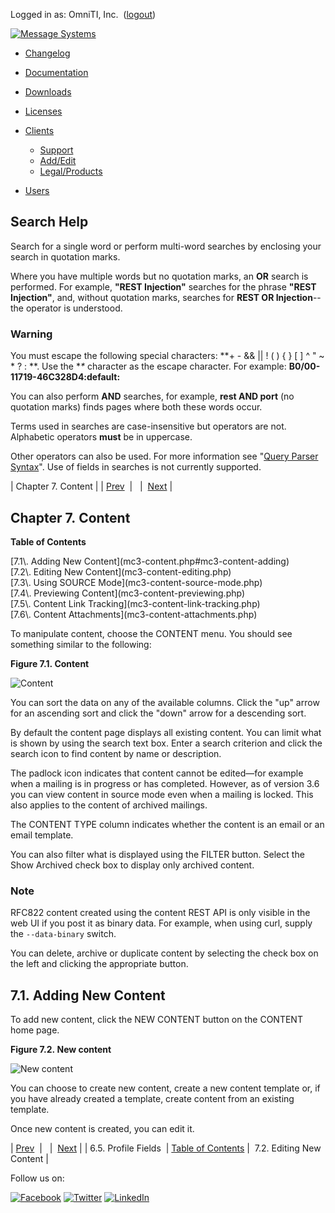 Logged in as: OmniTI, Inc.  ([logout](https://support.messagesystems.com/logout.php))

[![Message Systems](https://support.messagesystems.com/images/ms-white205.png)](https://support.messagesystems.com/start.php) 

*   [Changelog](https://support.messagesystems.com/start.php?show=changelog)
*   [Documentation](https://support.messagesystems.com/docs/)
*   [Downloads](https://support.messagesystems.com/start.php)

*   [Licenses](https://support.messagesystems.com/license_summary.php)
*   <a href="">Clients</a>
    *   [Support](https://support.messagesystems.com/cs.php)
    *   [Add/Edit](https://support.messagesystems.com/edit_client.php)
    *   [Legal/Products](https://support.messagesystems.com/edit_products.php)
*   [Users](https://support.messagesystems.com/edit_customer.php)

## Search Help

Search for a single word or perform multi-word searches by enclosing your search in quotation marks.

Where you have multiple words but no quotation marks, an **OR** search is performed. For example, **"REST Injection"** searches for the phrase **"REST Injection"**, and, without quotation marks, searches for **REST OR Injection**--the operator is understood.

### Warning

You must escape the following special characters: **+ - && || ! ( ) { } [ ] ^ " ~ * ? : \**. Use the **\** character as the escape character. For example: **B0/00-11719-46C328D4\:default\:**

You can also perform **AND** searches, for example, **rest AND port** (no quotation marks) finds pages where both these words occur.

Terms used in searches are case-insensitive but operators are not. Alphabetic operators **must** be in uppercase.

Other operators can also be used. For more information see "[Query Parser Syntax](https://lucene.apache.org/core/old_versioned_docs/versions/3_0_0/queryparsersyntax.html)". Use of fields in searches is not currently supported.

| Chapter 7. Content |
| [Prev](mc3-administration-profile-fields.php)  |   |  [Next](mc3-content-editing.php) |

## Chapter 7. Content

**Table of Contents**

<dl class="toc">

<dt>[7.1\. Adding New Content](mc3-content.php#mc3-content-adding)</dt>

<dt>[7.2\. Editing New Content](mc3-content-editing.php)</dt>

<dt>[7.3\. Using SOURCE Mode](mc3-content-source-mode.php)</dt>

<dt>[7.4\. Previewing Content](mc3-content-previewing.php)</dt>

<dt>[7.5\. Content Link Tracking](mc3-content-link-tracking.php)</dt>

<dt>[7.6\. Content Attachments](mc3-content-attachments.php)</dt>

</dl>

To manipulate content, choose the CONTENT menu. You should see something similar to the following:

<a name="figure-content"></a>

**Figure 7.1. Content**

![Content](images/content.jpg)

You can sort the data on any of the available columns. Click the "up" arrow for an ascending sort and click the "down" arrow for a descending sort.

By default the content page displays all existing content. You can limit what is shown by using the search text box. Enter a search criterion and click the search icon to find content by name or description.

The padlock icon indicates that content cannot be edited—for example when a mailing is in progress or has completed. However, as of version 3.6 you can view content in source mode even when a mailing is locked. This also applies to the content of archived mailings.

The CONTENT TYPE column indicates whether the content is an email or an email template.

You can also filter what is displayed using the FILTER button. Select the Show Archived check box to display only archived content.

### Note

RFC822 content created using the content REST API is only visible in the web UI if you post it as binary data. For example, when using curl, supply the `--data-binary` switch.

You can delete, archive or duplicate content by selecting the check box on the left and clicking the appropriate button.

## 7.1. Adding New Content

To add new content, click the NEW CONTENT button on the CONTENT home page.

<a name="figure-new-content"></a>

**Figure 7.2. New content**

![New content](images/new_content.jpg)

You can choose to create new content, create a new content template or, if you have already created a template, create content from an existing template.

Once new content is created, you can edit it.

| [Prev](mc3-administration-profile-fields.php)  |   |  [Next](mc3-content-editing.php) |
| 6.5. Profile Fields  | [Table of Contents](index.php) |  7.2. Editing New Content |

Follow us on:

[![Facebook](https://support.messagesystems.com/images/icon-facebook.png)](http://www.facebook.com/messagesystems) [![Twitter](https://support.messagesystems.com/images/icon-twitter.png)](http://twitter.com/#!/MessageSystems) [![LinkedIn](https://support.messagesystems.com/images/icon-linkedin.png)](http://www.linkedin.com/company/message-systems)